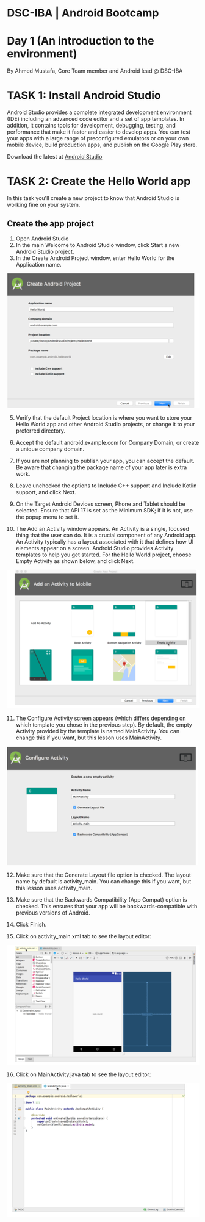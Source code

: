 # DSC-IBA | Android Bootcamp

# Day 1 (An introduction to the environment)

By Ahmed Mustafa, Core Team member and Android lead @ DSC-IBA

# TASK 1: Install Android Studio

Android Studio provides a complete integrated development environment (IDE) including an advanced code editor and a set of app templates. In addition, it contains tools for development, debugging, testing, and performance that make it faster and easier to develop apps. You can test your apps with a large range of preconfigured emulators or on your own mobile device, build production apps, and publish on the Google Play store.

Download the latest at [Android Studio](https://developer.android.com/studio/index.html)

# TASK 2: Create the Hello World app

In this task you'll create a new project to know that Android Studio is working fine on your system.

## Create the app project
  1) Open Android Studio
  2) In the main Welcome to Android Studio window, click Start a new Android Studio project.
  3) In the Create Android Project window, enter Hello World for the Application name.

![](Day1/images/createApp.PNG)


  5) Verify that the default Project location is where you want to store your Hello World app and other Android Studio projects, or      change it to your preferred directory.
  6) Accept the default android.example.com for Company Domain, or create a unique company domain.
  7) If you are not planning to publish your app, you can accept the default. Be aware that changing the package name of your app         later is extra work.

  8) Leave unchecked the options to Include C++ support and Include Kotlin support, and click Next.
  9) On the Target Android Devices screen, Phone and Tablet should be selected. Ensure that API 17 is set as the Minimum SDK; if it is not, use the popup menu to set it.
  
  10) The Add an Activity window appears. An Activity is a single, focused thing that the user can do. It is a crucial component of any Android app. An Activity typically has a layout associated with it that defines how UI elements appear on a screen. Android Studio provides Activity templates to help you get started. For the Hello World project, choose Empty Activity as shown below, and click Next.
  
![](Day1/images/addActivity.PNG)


11) The Configure Activity screen appears (which differs depending on which template you chose in the previous step). By default, the empty Activity provided by the template is named MainActivity. You can change this if you want, but this lesson uses MainActivity.


![](Day1/images/configActivity.PNG)

12) Make sure that the Generate Layout file option is checked. The layout name by default is activity_main. You can change this if you want, but this lesson uses activity_main.
13) Make sure that the Backwards Compatibility (App Compat) option is checked. This ensures that your app will be backwards-compatible with previous versions of Android.
14) Click Finish.



15) Click on activity_main.xml tab to see the layout editor:

![](Day1/images/screen1.PNG)

16) Click on MainActivity.java tab to see the layout editor:


![](Day1/images/mainActivity.PNG)


